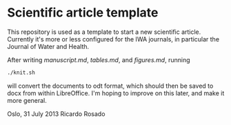 # Scientific article template

This repository is used as a template to start a new scientific article. Currently it's more or less configured for the IWA journals, in particular the Journal of Water and Health. 

After writing *manuscript.md*, *tables.md*, and *figures.md*, running 

```bash
./knit.sh
```

will convert the documents to odt format, which should then be saved to docx
from within LibreOffice. I'm hoping to improve on this later, and make it more
general.

Oslo, 31 July 2013
Ricardo Rosado

